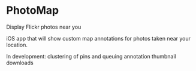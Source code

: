 # PhotoMap
Display Flickr photos near you

iOS app that will show custom map annotations for photos taken near your location.

In development: clustering of pins and queuing annotation thumbnail downloads
